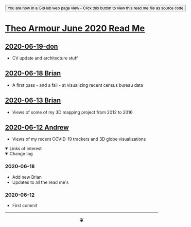 ﻿<span style=display:none; >[You are now in a GitHub source code view - click this link to view Read Me file as a web page]( https://theo-armour.github.io/2020/06  "View file as a web page." ) </span>

<div><input type=button onclick=window.location.href="https://github.com/theo-armour/2020/tree/master/06/";
value='You are now in a GitHub web page view - Click this button to view this read me file as source code' ></div>


# [Theo Armour June 2020 Read Me]( ./indexhtml )

## [2020-06-19-don]( ./index.html#2020-06-19-don.md )

* CV update and architecture stuff

## [2020-06-18 Brian]( ./2020-06-18-brian/readme.html )

* A first pass - and a fail - at visualizing recent census bureau data


## [2020-06-13 Brian]( ./index.html#2020-06-13-brian.md )

* Views of some of my 3D mapping project from 2012 to 2016


## [2020-06-12 Andrew]( ./index.html#2020-06-12-andrew.md )

* Views of my recent COVID-19 trackers and 3D globe visualizations


<!--
<iframe src=https://theo-armour.github.io/2020/xxxxx eight=500px ></iframe>
_basic-html.html_

### Full Screen: [ZZZZZ]( https://theo-armour.github.io/2020/xxxxx .html )


<details open >
<summary>Concept</summary>


</details>

<details open >
<summary>To do and wish list </summary>


</details>

<details open >
<summary>Issues </summary>


</details>


<details open >
<summary> Things you can do using this script</summary>

* Click the GitHub Octocat icon to view or edit the source code on GitHub
* Click on title to reload the page
* Press Control-U/Command-Option-U to view the source code
* Press Control-Shift-J/Command-Option-J to see if the JavaScript console reports any errors

</details>
-->

<details open >
<summary>Links of interest</summary>


</details>

<details open >
<summary>Change log </summary>

### 2020-06-18 

* Add new Brian
* Updates to all the read me's

### 2020-06-12

* First commit

</details>

***

<center title="hello!" ><a href=javascript:window.scrollTo(0,0); style=font-size:2ch;text-decoration:none; > ❦ </a></center>
